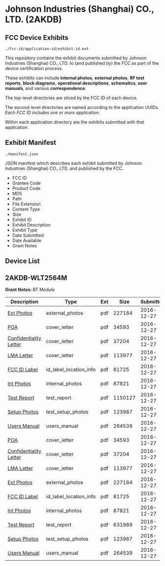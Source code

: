 # Johnson Industries (Shanghai) CO., LTD. (2AKDB)
## FCC Device Exhibits

```
./fcc-id/application-id/exhibit-id.ext
```

This repository contains the exhibit documents submitted by Johnson Industries (Shanghai) CO., LTD. to (and published by) the FCC as part of the device certification process.

These exhibits can include **internal photos**, **external photos**, **RF test reports**, **block diagrams**, **operational descriptions**, **schematics**, **user manuals**, and various **correspondence**.

The top-level directories are sliced by the FCC ID of each device.

The second-level directories are named according to the application UUIDs. *Each FCC ID includes one or more application.*

Within each application directory are the exhibits submitted with that application. 

## Exhibit Manifest

```
./manifest.json
```

JSON manifest which describes each exhibit submitted by Johnson Industries (Shanghai) CO., LTD. and published by the FCC.

- FCC ID
- Grantee Code
- Product Code
- MD5
- Path
- File Extension
- Content Type
- Size
- Exhibit ID
- Exhibit Description
- Exhibit Type
- Date Submitted
- Date Available
- Grant Notes

## Device List
## 2AKDB-WLT2564M
**Grant Notes:** BT Module

| Description | Type | Ext | Size | Submitted | Available |
| ----------- | ---- | --- | ---- | --------- | --------- |
| [Ext Photos](2AKDB-WLT2564M/e91822a68d6c07c028bfc6f18597777c/3240919.pdf) | external_photos | pdf | 227184 | 2016-12-27 | 2016-12-27 |
| [POA](2AKDB-WLT2564M/e91822a68d6c07c028bfc6f18597777c/3240915.pdf) | cover_letter | pdf | 34593 | 2016-12-27 | 2016-12-27 |
| [Confidentiality Letter](2AKDB-WLT2564M/e91822a68d6c07c028bfc6f18597777c/3240916.pdf) | cover_letter | pdf | 37204 | 2016-12-27 | 2016-12-27 |
| [LMA Letter](2AKDB-WLT2564M/e91822a68d6c07c028bfc6f18597777c/3240917.pdf) | cover_letter | pdf | 113977 | 2016-12-27 | 2016-12-27 |
| [FCC ID Label](2AKDB-WLT2564M/e91822a68d6c07c028bfc6f18597777c/3240920.pdf) | id_label_location_info | pdf | 81725 | 2016-12-27 | 2016-12-27 |
| [Int Photos](2AKDB-WLT2564M/e91822a68d6c07c028bfc6f18597777c/3240921.pdf) | internal_photos | pdf | 87821 | 2016-12-27 | 2016-12-27 |
| [Test Report](2AKDB-WLT2564M/e91822a68d6c07c028bfc6f18597777c/3240924.pdf) | test_report | pdf | 1150127 | 2016-12-27 | 2016-12-27 |
| [Setup Photos](2AKDB-WLT2564M/e91822a68d6c07c028bfc6f18597777c/3240925.pdf) | test_setup_photos | pdf | 123987 | 2016-12-27 | 2016-12-27 |
| [Users Manual](2AKDB-WLT2564M/e91822a68d6c07c028bfc6f18597777c/3240926.pdf) | users_manual | pdf | 264539 | 2016-12-27 | 2016-12-27 |
| [POA](2AKDB-WLT2564M/f67c224ef360eb21996d8bc345c8d561/3240915.pdf) | cover_letter | pdf | 34593 | 2016-12-27 | 2016-12-27 |
| [Confidentiality Letter](2AKDB-WLT2564M/f67c224ef360eb21996d8bc345c8d561/3240916.pdf) | cover_letter | pdf | 37204 | 2016-12-27 | 2016-12-27 |
| [LMA Letter](2AKDB-WLT2564M/f67c224ef360eb21996d8bc345c8d561/3240917.pdf) | cover_letter | pdf | 113977 | 2016-12-27 | 2016-12-27 |
| [Ext Photos](2AKDB-WLT2564M/f67c224ef360eb21996d8bc345c8d561/3240919.pdf) | external_photos | pdf | 227184 | 2016-12-27 | 2016-12-27 |
| [FCC ID Label](2AKDB-WLT2564M/f67c224ef360eb21996d8bc345c8d561/3240920.pdf) | id_label_location_info | pdf | 81725 | 2016-12-27 | 2016-12-27 |
| [Int Photos](2AKDB-WLT2564M/f67c224ef360eb21996d8bc345c8d561/3240921.pdf) | internal_photos | pdf | 87821 | 2016-12-27 | 2016-12-27 |
| [Test Report](2AKDB-WLT2564M/f67c224ef360eb21996d8bc345c8d561/3240953.pdf) | test_report | pdf | 631989 | 2016-12-27 | 2016-12-27 |
| [Setup Photos](2AKDB-WLT2564M/f67c224ef360eb21996d8bc345c8d561/3240954.pdf) | test_setup_photos | pdf | 123987 | 2016-12-27 | 2016-12-27 |
| [Users Manual](2AKDB-WLT2564M/f67c224ef360eb21996d8bc345c8d561/3240926.pdf) | users_manual | pdf | 264539 | 2016-12-27 | 2016-12-27 |
